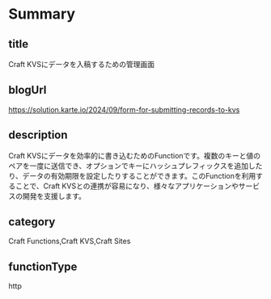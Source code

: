 # Summary

## title

Craft KVSにデータを入稿するための管理画面

## blogUrl

https://solution.karte.io/2024/09/form-for-submitting-records-to-kvs

## description

Craft KVSにデータを効率的に書き込むためのFunctionです。複数のキーと値のペアを一度に送信でき、オプションでキーにハッシュプレフィックスを追加したり、データの有効期限を設定したりすることができます。このFunctionを利用することで、Craft KVSとの連携が容易になり、様々なアプリケーションやサービスの開発を支援します。

## category

Craft Functions,Craft KVS,Craft Sites

## functionType

http